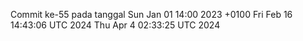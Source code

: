 Commit ke-55 pada tanggal Sun Jan 01 14:00 2023 +0100
Fri Feb 16 14:43:06 UTC 2024
Thu Apr  4 02:33:25 UTC 2024

